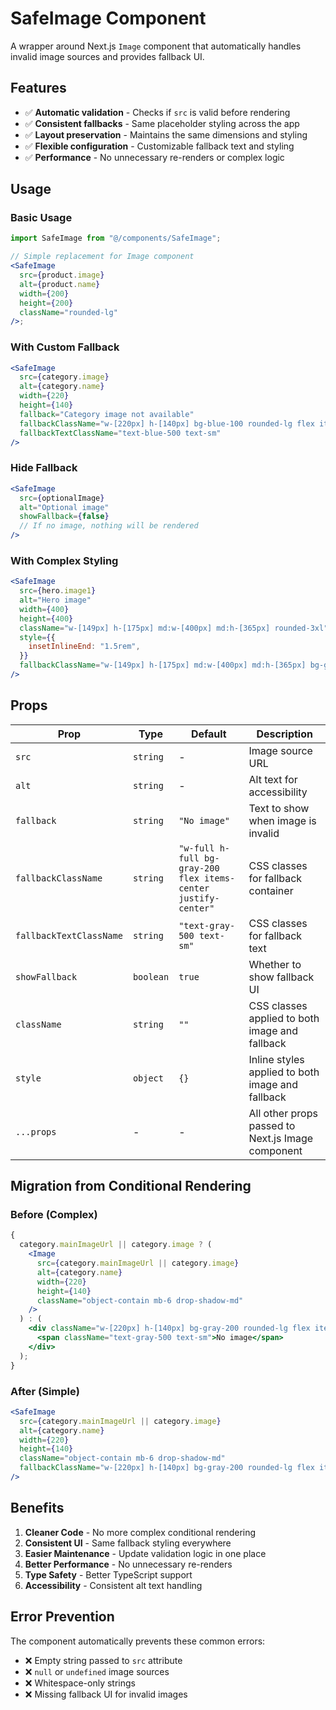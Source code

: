 # SafeImage Component

A wrapper around Next.js `Image` component that automatically handles invalid image sources and provides fallback UI.

## Features

- ✅ **Automatic validation** - Checks if `src` is valid before rendering
- ✅ **Consistent fallbacks** - Same placeholder styling across the app
- ✅ **Layout preservation** - Maintains the same dimensions and styling
- ✅ **Flexible configuration** - Customizable fallback text and styling
- ✅ **Performance** - No unnecessary re-renders or complex logic

## Usage

### Basic Usage

```jsx
import SafeImage from "@/components/SafeImage";

// Simple replacement for Image component
<SafeImage
  src={product.image}
  alt={product.name}
  width={200}
  height={200}
  className="rounded-lg"
/>;
```

### With Custom Fallback

```jsx
<SafeImage
  src={category.image}
  alt={category.name}
  width={220}
  height={140}
  fallback="Category image not available"
  fallbackClassName="w-[220px] h-[140px] bg-blue-100 rounded-lg flex items-center justify-center"
  fallbackTextClassName="text-blue-500 text-sm"
/>
```

### Hide Fallback

```jsx
<SafeImage
  src={optionalImage}
  alt="Optional image"
  showFallback={false}
  // If no image, nothing will be rendered
/>
```

### With Complex Styling

```jsx
<SafeImage
  src={hero.image1}
  alt="Hero image"
  width={400}
  height={400}
  className="w-[149px] h-[175px] md:w-[400px] md:h-[365px] rounded-3xl"
  style={{
    insetInlineEnd: "1.5rem",
  }}
  fallbackClassName="w-[149px] h-[175px] md:w-[400px] md:h-[365px] bg-gray-200 rounded-3xl flex items-center justify-center"
/>
```

## Props

| Prop                    | Type      | Default                                                        | Description                                       |
| ----------------------- | --------- | -------------------------------------------------------------- | ------------------------------------------------- |
| `src`                   | `string`  | -                                                              | Image source URL                                  |
| `alt`                   | `string`  | -                                                              | Alt text for accessibility                        |
| `fallback`              | `string`  | `"No image"`                                                   | Text to show when image is invalid                |
| `fallbackClassName`     | `string`  | `"w-full h-full bg-gray-200 flex items-center justify-center"` | CSS classes for fallback container                |
| `fallbackTextClassName` | `string`  | `"text-gray-500 text-sm"`                                      | CSS classes for fallback text                     |
| `showFallback`          | `boolean` | `true`                                                         | Whether to show fallback UI                       |
| `className`             | `string`  | `""`                                                           | CSS classes applied to both image and fallback    |
| `style`                 | `object`  | `{}`                                                           | Inline styles applied to both image and fallback  |
| `...props`              | -         | -                                                              | All other props passed to Next.js Image component |

## Migration from Conditional Rendering

### Before (Complex)

```jsx
{
  category.mainImageUrl || category.image ? (
    <Image
      src={category.mainImageUrl || category.image}
      alt={category.name}
      width={220}
      height={140}
      className="object-contain mb-6 drop-shadow-md"
    />
  ) : (
    <div className="w-[220px] h-[140px] bg-gray-200 rounded-lg flex items-center justify-center mb-6">
      <span className="text-gray-500 text-sm">No image</span>
    </div>
  );
}
```

### After (Simple)

```jsx
<SafeImage
  src={category.mainImageUrl || category.image}
  alt={category.name}
  width={220}
  height={140}
  className="object-contain mb-6 drop-shadow-md"
  fallbackClassName="w-[220px] h-[140px] bg-gray-200 rounded-lg flex items-center justify-center mb-6"
/>
```

## Benefits

1. **Cleaner Code** - No more complex conditional rendering
2. **Consistent UI** - Same fallback styling everywhere
3. **Easier Maintenance** - Update validation logic in one place
4. **Better Performance** - No unnecessary re-renders
5. **Type Safety** - Better TypeScript support
6. **Accessibility** - Consistent alt text handling

## Error Prevention

The component automatically prevents these common errors:

- ❌ Empty string passed to `src` attribute
- ❌ `null` or `undefined` image sources
- ❌ Whitespace-only strings
- ❌ Missing fallback UI for invalid images
